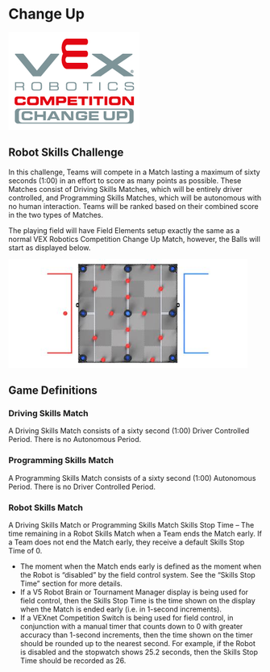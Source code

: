 # Change Up

![changeup](./images/VRCChangeUp-1000px.jpg)

## Robot Skills Challenge

In this challenge, Teams will compete in a Match lasting a maximum of sixty seconds (1:00) in an effort to score as many points as possible. These Matches consist of Driving Skills Matches, which will be entirely driver controlled, and Programming Skills Matches, which will be autonomous with no human interaction. Teams will be ranked based on their combined score in the two types of Matches.

The playing field will have Field Elements setup exactly the same as a normal VEX Robotics Competition Change Up Match, however, the Balls will start as displayed below.

![field](./images/fieldset1.jpg)

## Game Definitions

### Driving Skills Match

A Driving Skills Match consists of a sixty second (1:00) Driver Controlled Period. There is no Autonomous Period.

### Programming Skills Match

A Programming Skills Match consists of a sixty second (1:00) Autonomous Period. There is no Driver Controlled Period.

### Robot Skills Match

A Driving Skills Match or Programming Skills Match Skills Stop Time – The time remaining in a Robot Skills Match when a Team ends the Match early. If a Team does not end the Match early, they receive a default Skills Stop Time of 0.

* The moment when the Match ends early is defined as the moment when the Robot is “disabled” by the field control system. See the “Skills Stop Time” section for more details.
* If a V5 Robot Brain or Tournament Manager display is being used for field control, then the Skills Stop Time is the time shown on the display when the Match is ended early (i.e. in 1-second increments).
* If a VEXnet Competition Switch is being used for field control, in conjunction with a manual timer that counts down to 0 with greater accuracy than 1-second increments, then the time shown on the timer should be rounded up to the nearest second. For example, if the Robot is disabled and the stopwatch shows 25.2 seconds, then the Skills Stop Time should be recorded as 26.